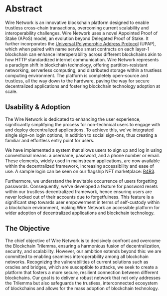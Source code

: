 Abstract
========

Wire Network is an innovative blockchain platform designed to enable trustless cross-chain transactions, overcoming current scalability and interoperability challenges. Wire Network uses a novel Appointed Proof of Stake (APoS) model, an evolution beyond Delegated Proof of Stake. It further incorporates the [Universal Polymorphic Address Protocol](https://upap.io/) (UPAP), which when paired with name service smart contracts on each layer-1 blockchain can enhance interoperability across different blockchains akin to how HTTP standardized internet communication. Wire Network represents a paradigm shift in blockchain technology, offering partition-resistant networking, serverless computing, and distributed storage within a trustless computing environment. The platform is completely open-source and trustless, all the way down to the hardware, paving the way for secure decentralized applications and fostering blockchain technology adoption at scale.

## Usability & Adoption

The Wire Network is dedicated to enhancing the user experience, significantly simplifying the process for non-technical users to engage with and deploy decentralized applications. To achieve this, we've integrated single sign-on login options, in addition to social sign-ons, thus creating a familiar and effortless entry point for users.

We have implemented a system that allows users to sign up and log in using conventional means: a username, password, and a phone number or email. These elements, widely used in mainstream applications, are now available within the decentralized framework, increasing accessibility and ease of use. A sample login can be seen on our flagship NFT marketplace: [R4R3](https://www.r4r3.io/).

Furthermore, we understand the inevitable occurrence of users forgetting passwords. Consequently, we've developed a feature for password resets within our trustless decentralized framework, hence ensuring users are never locked out of their accounts due to forgetfulness. This feature is a significant step towards user empowerment in terms of self-custody within a blockchain environment, making Wire Network an accessible platform for wider adoption of decentralized applications and blockchain technology.

## The Objective

The chief objective of Wire Network is to decisively confront and overcome the Blockchain Trilemma, ensuring a harmonious fusion of decentralization, security, and scalability. However, our ambition extends beyond this: we are committed to enabling seamless interoperability among all blockchain networks. Recognizing the vulnerabilities of current solutions such as oracles and bridges, which are susceptible to attacks, we seek to create a platform that fosters a more secure, resilient connection between different blockchains. Our goal is to deliver a robust network that not only addresses the Trilemma but also safeguards the trustless, interconnected ecosystem of blockchains and allows for the mass adoption of blockchain technology.
